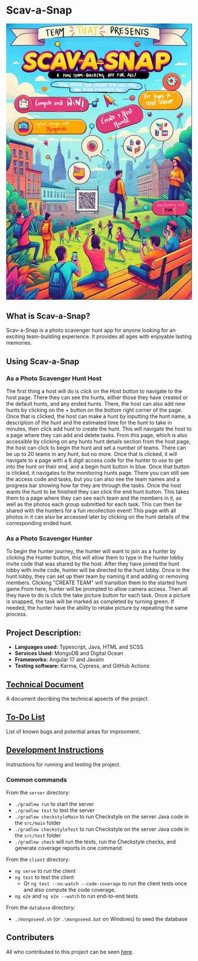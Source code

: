 # Scav-a-Snap

![Scav-A-Snap Poster](Poster.jpg)

## What is Scav-a-Snap?
Scav-a-Snap is a photo scavenger hunt app for anyone looking for an exciting team-building experience. It provides all ages with enjoyable lasting memories. 

## Using Scav-a-Snap

### As a Photo Scavenger Hunt Host
The first thing a host will do is click on the Host button to navigate to the host page. There they can see the hunts, either those they have created or the default hunts, and any ended hunts. There, the host can also add new hunts by clicking on the + button on the bottom right corner of the page. 
Once that is clicked, the host can make a hunt by inputting the hunt name, a description of the hunt and the estimated time for the hunt to take in minutes, then click add hunt to create the hunt. This will navigate the host to a page where they can add and delete tasks.
From this page, which is also accessible by clicking on any hunts hunt details section from the host page, the host can click to begin the hunt and set a number of teams. There can be up to 20 teams in any hunt, but no more. 
Once that is clicked, it will navigate to a page with a 6 digit access code for the hunter to use to get into the hunt on their end, and a begin hunt button in blue. Once that button is clicked, it navigates to the monitoring hunts page. 
There you can still see the access code and tasks, but you can also see the team names and a progress bar showing how far they are through the tasks. Once the host wants the hunt to be finished they can click the end hunt button.
This takes them to a page where they can see each team and the members in it, as well as the photos each group submitted for each task. This can then be shared with the hunters for a fun recollection event! This page with all photos in it can also be accessed later by clicking on the hunt details of the corresponding ended hunt.

### As a Photo Scavenger Hunter
To begin the hunter journey,  the hunter will want to join as a hunter by clicking the Hunter button, this will allow them to type in the hunter lobby invite code that was shared by the host. After they have joined the hunt lobby with invite code, hunter will be directed to the hunt lobby. Once in the hunt lobby, they can set up their team by naming it and adding or removing members. Clicking "CREATE TEAM" will transition them to the started hunt game.From here, hunter will be prompted to allow camera access. Then all they have to do is click the take picture button for each task. Once a picture is snapped, the task will be marked as completed by turning green. If needed, the hunter have the ability to retake picture by repeating the same process.


## Project Description:
* **Languages used:** Typescript, Java, HTML and SCSS
* **Services Used:** MongoDB and Digital Ocean
* **Frameworks:** Angular 17 and Javalin
* **Testing software:** Karma, Cypress, and GitHub Actions

## [Technical Document](DEPLOYMENT.md)

A document decribing the technical apsects of the project.

## [To-Do List](TO-DO-LIST.md)

List of known bugs and potential areas for improvment.


## [Development Instructions](DEVELOPMENT.md)

Instructions for running and testing the project. 

### Common commands

From the `server` directory:

- `./gradlew run` to start the server
- `./gradlew test` to test the server
- `./gradlew checkstyleMain` to run Checkstyle on the server Java code in the `src/main` folder
- `./gradlew checkstyleTest` to run Checkstyle on the server Java code in the `src/test` folder
- `./gradlew check` will run the tests, run the Checkstyle checks, and generate coverage reports in one command

From the `client` directory:

- `ng serve` to run the client
- `ng test` to test the client
  - Or `ng test --no-watch --code-coverage` to run the client tests once and
    also compute the code coverage.
- `ng e2e` and `ng e2e --watch` to run end-to-end tests

From the `database` directory:

- `./mongoseed.sh` (or `.\mongoseed.bat` on Windows) to seed the database

## Contributers 

All who contributed to this project can be seen [here](../../graphs/contributors).





